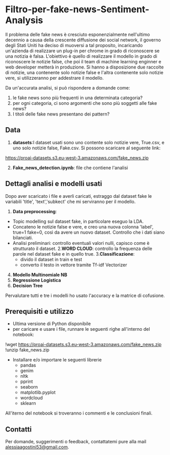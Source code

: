 # Filtro-per-fake-news-Sentiment-Analysis

Il problema delle fake news è cresciuto esponenzialmente nell'ultimo decennio a causa della crescente diffusione dei social network, il governo degli Stati Uniti ha deciso di muoversi a tal proposito, incaricando un'azienda di realizzare un plug-in per chrome in grado di riconoscere se una notizia è falsa. L'obiettivo è quello di realizzare il modello in grado di riconoscere le notizie false, che poi il team di machine learning enginner e web developer metterà in produzione. Si hanno a disposizione due raccolte di notizie, una contenente solo notizie false e l'altra contenente solo notizie vere, si utilizzeranno per addestrare il modello.

Da un'accurata analisi, si può rispondere a domande come:
1. le fake news sono più frequenti in una determinata categoria?
2. per ogni categoria, ci sono argomenti che sono più soggetti alle fake news?
3. I titoli delle fake news presentano dei pattern?

## Data
1. **datasets**:I dataset usati sono uno contente solo notizie vere, True.csv, e uno solo notizie false, Fake.csv. Si possono scaricare al seguente link:

https://proai-datasets.s3.eu-west-3.amazonaws.com/fake_news.zip 

2. **Fake_news_detection.ipynb**: file che contiene l'analisi

## Dettagli analisi e modelli usati

Dopo aver scaricato i file e averli caricati, estraggo dal dataset fake le variabili 'title', 'text','subkect' che mi serviranno per il modello. 

1. **Data preprocessing**:
  - Topic modelling sul dataset fake, in particolare eseguo la LDA.
  - Concateno le notizie false e vere, e creo una nuova colonna 'label', true=1 fake=0, così da avere un nuovo dataset. Controllo che i dati siano bilanciati.
  - Analisi preliminari: controllo eventuali valori nulli, capisco come è strutturato il dataset.
2.**WORD CLOUD**: controllo la frequenza delle parole nel dataset fake e in quello true.
3.**Classificazione**:
    - divido il dataset in train e test
    - converto il testo in vettore tramite Tf-idf Vectorizer
4. **Modello Multinomiale NB**
4. **Regressione Logistica**
5. **Decision Tree**

Pervalutare tutti e tre i modelli ho usato l'accuracy e la matrice di cofusione.

## Prerequisiti e utilizzo

- Ultima versione di Python disponibile
- per caricare e usare i file, runnare le seguenti  righe all'interno del notebook:

!wget https://proai-datasets.s3.eu-west-3.amazonaws.com/fake_news.zip
!unzip fake_news.zip

- Installare e/o importare le seguenti librerie
  - pandas
  - genim
  - nltk
  - pprint
  - seaborn
  - matplotlib.pyplot
  - wordcloud
  - sklearn
 
All'iterno del notebook si troveranno i commenti e le conclusioni finali.
   
## Contatti
Per domande, suggerimenti o feedback, contattatemi pure alla mail alessiaagostini53@gmail.com.



